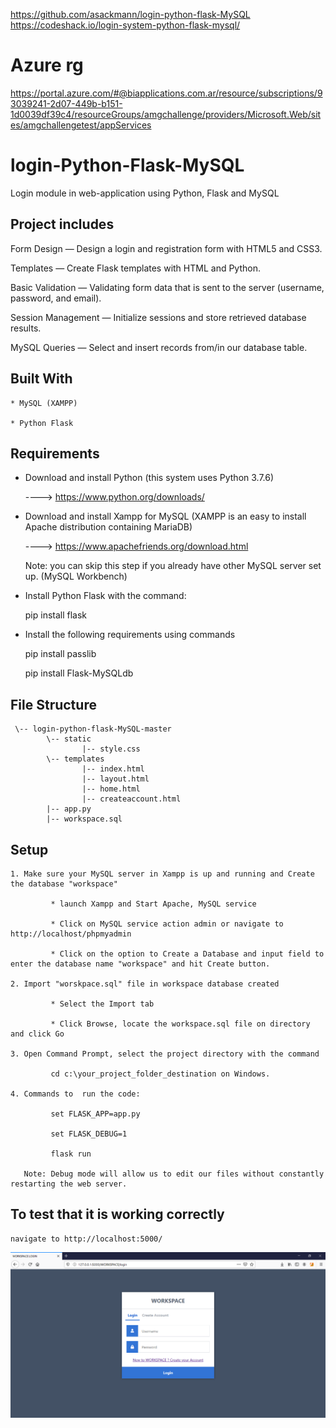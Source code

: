 https://github.com/asackmann/login-python-flask-MySQL
https://codeshack.io/login-system-python-flask-mysql/


# Azure rg

https://portal.azure.com/#@biapplications.com.ar/resource/subscriptions/93039241-2d07-449b-b151-1d0039df39c4/resourceGroups/amgchallenge/providers/Microsoft.Web/sites/amgchallengetest/appServices

# login-Python-Flask-MySQL
Login module in web-application using Python, Flask and MySQL

## Project includes

Form Design — Design a login and registration form with HTML5 and CSS3.

Templates — Create Flask templates with HTML and Python.

Basic Validation — Validating form data that is sent to the server (username, password, and email).

Session Management — Initialize sessions and store retrieved database results.

MySQL Queries — Select and insert records from/in our database table.

## Built With

    * MySQL (XAMPP)
    
    * Python Flask
    
## Requirements

* Download and install Python (this system uses Python 3.7.6)

    ----> https://www.python.org/downloads/
    
* Download and install Xampp for MySQL (XAMPP is an easy to install Apache distribution containing MariaDB)

    ----> https://www.apachefriends.org/download.html
    
  Note: you can skip this step if you already have other MySQL server set up. (MySQL Workbench)
  
* Install Python Flask with the command: 
        
    pip install flask
        
* Install the following requirements using commands

    pip install passlib
        
    pip install Flask-MySQLdb
        
## File Structure
  
     \-- login-python-flask-MySQL-master
            \-- static
                    |-- style.css
            \-- templates
                    |-- index.html
                    |-- layout.html
                    |-- home.html
                    |-- createaccount.html
            |-- app.py
            |-- workspace.sql
             
## Setup
 
    1. Make sure your MySQL server in Xampp is up and running and Create the database "workspace"
    
             * launch Xampp and Start Apache, MySQL service 
             
             * Click on MySQL service action admin or navigate to http://localhost/phpmyadmin 
             
             * Click on the option to Create a Database and input field to enter the database name "workspace" and hit Create button.    
    
    2. Import "worskpace.sql" file in workspace database created
            
             * Select the Import tab
             
             * Click Browse, locate the workspace.sql file on directory and click Go
    
    3. Open Command Prompt, select the project directory with the command 
    
             cd c:\your_project_folder_destination on Windows.
            
    4. Commands to  run the code: 
    
             set FLASK_APP=app.py
                    
             set FLASK_DEBUG=1
    
             flask run

       Note: Debug mode will allow us to edit our files without constantly restarting the web server.
   
 ## To test that it is working correctly
 
    navigate to http://localhost:5000/ 
    
![snapshot](snapshot.PNG)
    
